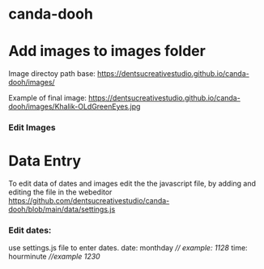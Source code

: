 # canda-dooh

# Add images to images folder

Image directoy path base:
https://dentsucreativestudio.github.io/canda-dooh/images/

Example of final image:
https://dentsucreativestudio.github.io/canda-dooh/images/Khalik-OLdGreenEyes.jpg

### Edit Images

# Data Entry
To edit data of dates and images edit the the javascript file, by adding and editing the file in the webeditor
https://github.com/dentsucreativestudio/canda-dooh/blob/main/data/settings.js

### Edit dates:
use settings.js file to enter dates. 
date: monthday *// example: 1128* 
time: hourminute *//example 1230*

